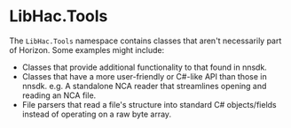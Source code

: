 ﻿# LibHac.Tools

The `LibHac.Tools` namespace contains classes that aren't necessarily part of Horizon. Some examples might include:

- Classes that provide additional functionality to that found in nnsdk.
- Classes that have a more user-friendly or C#-like API than those in nnsdk. e.g. A standalone NCA reader that
  streamlines opening and reading an NCA file.
- File parsers that read a file's structure into standard C# objects/fields instead of operating on a raw byte array.